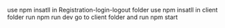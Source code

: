 use npm insatll in Registration-login-logout folder
use npm insatll in client folder
run npm run dev
go to client folder and run npm start

